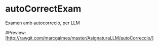 # autoCorrectExam
Examen amb autocorreció, per LLM

#Preview: [http://rawgit.com/marcgalmes/master/AsignaturaLLM/autoCorreccio/]
